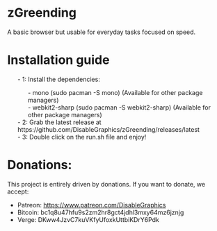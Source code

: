 # zGreending
A basic browser but usable for everyday tasks focused on speed.

# Installation guide
  <ul>- 1: Install the dependencies: <br>
    <ul>
      - mono (sudo pacman -S mono) (Available for other package managers) <br>
      - webkit2-sharp (sudo pacman -S webkit2-sharp) (Available for other package managers)
    </ul>
    - 2: Grab the latest release at https://github.com/DisableGraphics/zGreending/releases/latest <br>
    - 3: Double click on the run.sh file and enjoy!
  </ul>
  
# Donations:
This project is entirely driven by donations. If you want to donate, we accept:
  - Patreon: https://www.patreon.com/DisableGraphics
  - Bitcoin: bc1q8u47hfu9s2zm2hr8gct4jdhl3mxy64mz6jznjg
  - Verge: DKww4JzvC7kuVKfyUfoxkUttbiKDrY6Pdk

